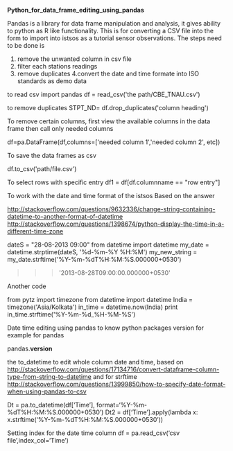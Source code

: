  **Python_for_data_frame_editing_using_pandas**

Pandas is a library for data frame manipulation and analysis, it gives ability to python as R like functionality.
This is for converting a CSV file into the form to import into istsos as a tutorial sensor observations.
The steps need to be done is

 1. remove the unwanted column in csv file
 2.  filter each stations readings
 3. remove duplicates
 4.convert the date and time formate into ISO standards as demo data

to read csv
import pandas 
df = read_csv('the path/CBE_TNAU.csv')

to remove duplicates
STPT_ND= df.drop_duplicates('column heading')

To remove certain columns, first view the available columns in the data frame then call only needed columns

df=pa.DataFrame(df,columns=['needed column 1','needed column 2', etc])


To save the data frames as csv

df.to_csv('path/file.csv')


To select rows with specific entry 
df1 = df[df.columnname == "row entry"]

To work with the date and time format of the istsos
Based on the answer

http://stackoverflow.com/questions/9632336/change-string-containing-datetime-to-another-format-of-datetime http://stackoverflow.com/questions/1398674/python-display-the-time-in-a-different-time-zone

dateS = "28-08-2013 09:00" 
from datetime import datetime 
my_date = datetime.strptime(dateS, '%d-%m-%Y %H:%M')
my_new_string = my_date.strftime('%Y-%m-%dT%H:%M:%S.000000+0530')
>>>'2013-08-28T09:00:00.000000+0530'

Another code

from pytz import timezone
from datetime import datetime
India = timezone('Asia/Kolkata')
in_time = datetime.now(India)
print in_time.strftime('%Y-%m-%d_%H-%M-%S')


Date time editing using pandas
to know python packages version for example for pandas

pandas.__version__


the to_datetime to edit whole column date and time, 
based on
http://stackoverflow.com/questions/17134716/convert-dataframe-column-type-from-string-to-datetime
and for strftime
http://stackoverflow.com/questions/13999850/how-to-specify-date-format-when-using-pandas-to-csv

Dt = pa.to_datetime(df[‘Time’], format=‘%Y-%m-%dT%H:%M:%S.000000+0530’) Dt2 = df[‘Time’].apply(lambda x: x.strftime(‘%Y-%m-%dT%H:%M:%S.000000+0530’))

Setting index for the date time column
df = pa.read_csv(‘csv file’,index_col=‘Time’)
